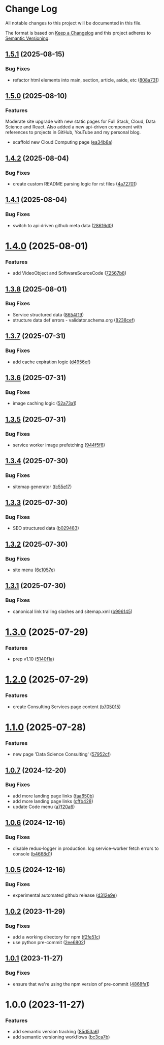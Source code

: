 # Change Log

All notable changes to this project will be documented in this file.

The format is based on [Keep a Changelog](http://keepachangelog.com/) and this project adheres to [Semantic Versioning](http://semver.org/).

## [1.5.1](https://github.com/lpm0073/lawrencemcdaniel.com/compare/v1.5.0...v1.5.1) (2025-08-15)

### Bug Fixes

- refactor html elements into main, section, article, aside, etc ([808a731](https://github.com/lpm0073/lawrencemcdaniel.com/commit/808a731e3190082b50b89522557812a09121315e))

## [1.5.0](https://github.com/lpm0073/lawrencemcdaniel.com/compare/v1.4.2...v1.5.0) (2025-08-10)

### Features

Moderate site upgrade with new static pages for Full Stack, Cloud, Data Science and React. Also added
a new api-driven component with references to projects in GitHub, YouTube and my personal blog.

- scaffold new Cloud Computing page ([ea34b8a](https://github.com/lpm0073/lawrencemcdaniel.com/commit/ea34b8ac721788393c0077146ad0d631c527f788))

## [1.4.2](https://github.com/lpm0073/lawrencemcdaniel.com/compare/v1.4.1...v1.4.2) (2025-08-04)

### Bug Fixes

- create custom README parsing logic for rst files ([4a72701](https://github.com/lpm0073/lawrencemcdaniel.com/commit/4a72701a90b879c26ba935eadb7ac3bf280fe7af))

## [1.4.1](https://github.com/lpm0073/lawrencemcdaniel.com/compare/v1.4.0...v1.4.1) (2025-08-04)

### Bug Fixes

- switch to api driven github meta data ([28616d0](https://github.com/lpm0073/lawrencemcdaniel.com/commit/28616d0366db17993d7ea0c8504e3680328175c0))

# [1.4.0](https://github.com/lpm0073/lawrencemcdaniel.com/compare/v1.3.8...v1.4.0) (2025-08-01)

### Features

- add VideoObject and SoftwareSourceCode ([72567b8](https://github.com/lpm0073/lawrencemcdaniel.com/commit/72567b832b6183bd00360fda8b5324abeedf3b9f))

## [1.3.8](https://github.com/lpm0073/lawrencemcdaniel.com/compare/v1.3.7...v1.3.8) (2025-08-01)

### Bug Fixes

- Service structured data ([8654f19](https://github.com/lpm0073/lawrencemcdaniel.com/commit/8654f19d27151bd8e7ce35215e88c4437bdf06b9))
- structure data def errors - validator.schema.org ([8238cef](https://github.com/lpm0073/lawrencemcdaniel.com/commit/8238cef445104f25e20525c0c7ba71248e8fca5e))

## [1.3.7](https://github.com/lpm0073/lawrencemcdaniel.com/compare/v1.3.6...v1.3.7) (2025-07-31)

### Bug Fixes

- add cache expiration logic ([d4956ef](https://github.com/lpm0073/lawrencemcdaniel.com/commit/d4956ef96cc630cf451a9f1cc90ea23fcd6173bd))

## [1.3.6](https://github.com/lpm0073/lawrencemcdaniel.com/compare/v1.3.5...v1.3.6) (2025-07-31)

### Bug Fixes

- image caching logic ([52a73a1](https://github.com/lpm0073/lawrencemcdaniel.com/commit/52a73a1ea924d436b60fca7c57675b6724182f8b))

## [1.3.5](https://github.com/lpm0073/lawrencemcdaniel.com/compare/v1.3.4...v1.3.5) (2025-07-31)

### Bug Fixes

- service worker image prefetching ([944f5f8](https://github.com/lpm0073/lawrencemcdaniel.com/commit/944f5f8ac76aae0d89c5cf7644f56007706a2184))

## [1.3.4](https://github.com/lpm0073/lawrencemcdaniel.com/compare/v1.3.3...v1.3.4) (2025-07-30)

### Bug Fixes

- sitemap generator ([fc55e17](https://github.com/lpm0073/lawrencemcdaniel.com/commit/fc55e171711c62bc3b5f881324f214117dfa0ebc))

## [1.3.3](https://github.com/lpm0073/lawrencemcdaniel.com/compare/v1.3.2...v1.3.3) (2025-07-30)

### Bug Fixes

- SEO structured data ([b029483](https://github.com/lpm0073/lawrencemcdaniel.com/commit/b0294835efd708d809cceca2a3c7186ea49c9aa2))

## [1.3.2](https://github.com/lpm0073/lawrencemcdaniel.com/compare/v1.3.1...v1.3.2) (2025-07-30)

### Bug Fixes

- site menu ([6c1057e](https://github.com/lpm0073/lawrencemcdaniel.com/commit/6c1057e3cb835244bc7706481aaba4ac17c86e4f))

## [1.3.1](https://github.com/lpm0073/lawrencemcdaniel.com/compare/v1.3.0...v1.3.1) (2025-07-30)

### Bug Fixes

- canonical link trailing slashes and sitemap.xml ([b996145](https://github.com/lpm0073/lawrencemcdaniel.com/commit/b99614552572cf5910d76353af7c22d7f6df14da))

# [1.3.0](https://github.com/lpm0073/lawrencemcdaniel.com/compare/v1.2.0...v1.3.0) (2025-07-29)

### Features

- prep v1.10 ([5140f1a](https://github.com/lpm0073/lawrencemcdaniel.com/commit/5140f1a36fc32a23a2050110355a21e8e7a96153))

# [1.2.0](https://github.com/lpm0073/lawrencemcdaniel.com/compare/v1.1.0...v1.2.0) (2025-07-29)

### Features

- create Consulting Services page content ([b705015](https://github.com/lpm0073/lawrencemcdaniel.com/commit/b7050157b38fe3409811b639f97818e56cf05818))

# [1.1.0](https://github.com/lpm0073/lawrencemcdaniel.com/compare/v1.0.7...v1.1.0) (2025-07-28)

### Features

- new page 'Data Science Consulting' ([57952cf](https://github.com/lpm0073/lawrencemcdaniel.com/commit/57952cfcb3fd774cb4e4c72742053f348c1a8835))

## [1.0.7](https://github.com/lpm0073/lawrencemcdaniel.com/compare/v1.0.6...v1.0.7) (2024-12-20)

### Bug Fixes

- add more landing page links ([faa650b](https://github.com/lpm0073/lawrencemcdaniel.com/commit/faa650bea37165eb71de222046ba9d053f566ece))
- add more landing page links ([cffb428](https://github.com/lpm0073/lawrencemcdaniel.com/commit/cffb428c1120612ac8b09cf1ec621589ae95821d))
- update Code menu ([a7f20a6](https://github.com/lpm0073/lawrencemcdaniel.com/commit/a7f20a63fb198b63321fbf2bf63630b12813870f))

## [1.0.6](https://github.com/lpm0073/lawrencemcdaniel.com/compare/v1.0.5...v1.0.6) (2024-12-16)

### Bug Fixes

- disable redux-logger in production. log service-worker fetch errors to console ([b4668d1](https://github.com/lpm0073/lawrencemcdaniel.com/commit/b4668d1e948d3a5b95f48c187bd62fd8ed588b6a))

## [1.0.5](https://github.com/lpm0073/lawrencemcdaniel.com/compare/v1.0.4...v1.0.5) (2024-12-16)

### Bug Fixes

- experimental automated github release ([d312e9e](https://github.com/lpm0073/lawrencemcdaniel.com/commit/d312e9ece4aa2ba1e6429c85297c8c61ecf53388))

## [1.0.2](https://github.com/lpm0073/lawrencemcdaniel.com/compare/v1.0.1...v1.0.2) (2023-11-29)

### Bug Fixes

- add a working directory for npm ([f2fe51c](https://github.com/lpm0073/lawrencemcdaniel.com/commit/f2fe51c20f654e285936ff72b1f384888b6c228a))
- use python pre-commit ([2ee6802](https://github.com/lpm0073/lawrencemcdaniel.com/commit/2ee68021b9795060c61335895369fe7e20401e34))

## [1.0.1](https://github.com/lpm0073/lawrencemcdaniel.com/compare/v1.0.0...v1.0.1) (2023-11-27)

### Bug Fixes

- ensure that we're using the npm version of pre-commit ([4868fa1](https://github.com/lpm0073/lawrencemcdaniel.com/commit/4868fa1c1ef5bba1f031a16053d17e1fb61cf8f4))

# 1.0.0 (2023-11-27)

### Features

- add semantic version tracking ([85d53a6](https://github.com/lpm0073/lawrencemcdaniel.com/commit/85d53a6b185c32d8ccbf5f6310e75180d55ac54c))
- add semantic versioning workflows ([bc3ca7b](https://github.com/lpm0073/lawrencemcdaniel.com/commit/bc3ca7be5fafa7e97eff6a558b1d19b75b069e10))
